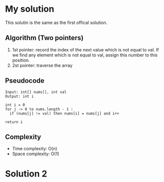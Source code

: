 # My solution
This solutin is the same as the first offical solution.
## Algorithm (Two pointers)
1. 1st pointer: record the index of the next value which is not equal to val. If we find any element which is not equal to val, assign this number to this position.
2. 2st pointer: traverse the array
## Pseudocode
```
Input: int[] nums[], int val
Output: int i

int i = 0
for j -> 0 to nums.length - 1 :
  if (nums[j] != val) then nums[i] = nums[j] and i++
  
return i

```
## Complexity
- Time complexity: O(n)
- Space complexity: O(1)
# Solution 2
